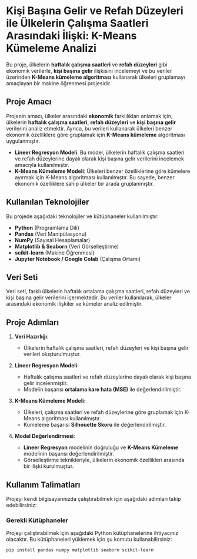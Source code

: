 # Kişi Başına Gelir ve Refah Düzeyleri ile Ülkelerin Çalışma Saatleri Arasındaki İlişki: K-Means Kümeleme Analizi

Bu proje, ülkelerin **haftalık çalışma saatleri** ve **refah düzeyleri** gibi ekonomik verilerle, **kişi başına gelir** ilişkisini incelemeyi ve bu veriler üzerinden **K-Means kümeleme algoritması** kullanarak ülkeleri gruplamayı amaçlayan bir makine öğrenmesi projesidir.

## Proje Amacı

Projenin amacı, ülkeler arasındaki **ekonomik** farklılıkları anlamak için, ülkelerin **haftalık çalışma saatleri**, **refah düzeyleri** ve **kişi başına gelir** verilerini analiz etmektir. Ayrıca, bu verileri kullanarak ülkeleri benzer ekonomik özelliklere göre gruplamak için **K-Means kümeleme** algoritması uygulanmıştır.

- **Lineer Regresyon Modeli**: Bu model, ülkelerin haftalık çalışma saatleri ve refah düzeylerine dayalı olarak kişi başına gelir verilerini incelemek amacıyla kullanılmıştır.
- **K-Means Kümeleme Modeli**: Ülkeleri benzer özelliklerine göre kümelere ayırmak için K-Means algoritması kullanılmıştır. Bu sayede, benzer ekonomik özelliklere sahip ülkeler bir arada gruplanmıştır.

## Kullanılan Teknolojiler

Bu projede aşağıdaki teknolojiler ve kütüphaneler kullanılmıştır:
- **Python** (Programlama Dili)
- **Pandas** (Veri Manipülasyonu)
- **NumPy** (Sayısal Hesaplamalar)
- **Matplotlib & Seaborn** (Veri Görselleştirme)
- **scikit-learn** (Makine Öğrenmesi)
- **Jupyter Notebook / Google Colab** (Çalışma Ortamı)

## Veri Seti

Veri seti, farklı ülkelerin haftalık ortalama çalışma saatleri, refah düzeyleri ve kişi başına gelir verilerini içermektedir. Bu veriler kullanılarak, ülkeler arasındaki ekonomik ilişkiler ve kümeler analiz edilmiştir.

## Proje Adımları

1. **Veri Hazırlığı**:
   - Ülkelerin haftalık çalışma saatleri, refah düzeyleri ve kişi başına gelir verileri oluşturulmuştur.
   
2. **Lineer Regresyon Modeli**:
   - Haftalık çalışma saatleri ve refah düzeylerine dayalı olarak kişi başına gelir incelenmiştir. 
   - Modelin başarısı **ortalama kare hata (MSE)** ile değerlendirilmiştir.
   
3. **K-Means Kümeleme Modeli**:
   - Ülkeleri, çalışma saatleri ve refah düzeylerine göre gruplamak için K-Means algoritması kullanılmıştır.
   - Kümeleme başarısı **Silhouette Skoru** ile değerlendirilmiştir.

4. **Model Değerlendirmesi**:
   - **Lineer Regresyon** modelinin doğruluğu ve **K-Means Kümeleme** modelinin başarısı değerlendirilmiştir.
   - Görselleştirme teknikleriyle, ülkelerin ekonomik özellikleri arasında bir ilişki kurulmuştur.

## Kullanım Talimatları

Projeyi kendi bilgisayarınızda çalıştırabilmek için aşağıdaki adımları takip edebilirsiniz:

### Gerekli Kütüphaneler

Projeyi çalıştırabilmek için aşağıdaki Python kütüphanelerine ihtiyacınız olacaktır. Bu kütüphaneleri yüklemek için şu komutu kullanabilirsiniz:

```bash
pip install pandas numpy matplotlib seaborn scikit-learn
